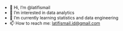 - 👋 Hi, I’m @latifismail
- 👀 I’m interested in data analytics
- 🌱 I’m currently learning statistics and data engineering
- 📫 How to reach me: latifismail.id@gmail.com

<!---
latifismail/latifismail is a ✨ special ✨ repository because its `README.md` (this file) appears on your GitHub profile.
You can click the Preview link to take a look at your changes.
--->
